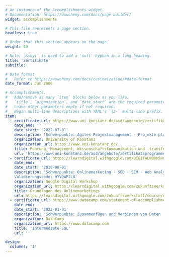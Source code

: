 ```yaml
---
# An instance of the Accomplishments widget.
# Documentation: https://wowchemy.com/docs/page-builder/
widget: accomplishments

# This file represents a page section.
headless: true

# Order that this section appears on the page.
weight: 40

# Note: `&shy;` is used to add a 'soft' hyphen in a long heading.
title: 'Zertifikate'
subtitle:

# Date format
#   Refer to https://wowchemy.com/docs/customization/#date-format
date_format: Jan 2006

# Accomplishments.
#   Add/remove as many `item` blocks below as you like.
#   `title`, `organization`, and `date_start` are the required parameters.
#   Leave other parameters empty if not required.
#   Begin multi-line descriptions with YAML's `|2-` multi-line prefix.
item:
  - certificate_url: https://www.uni-konstanz.de/asd/angebote/zertifikatsprogramme/zertifikat-fuehrung/
    date_end: ''
    date_start: '2022-07-01'
    description: 'Schwerpunkte: Agiles Projektmanagement · Projekte planen und koordinieren · Wissenschaftskommunikation · Öffentliches Sprechen · Führungsfähigkeiten'
    organization: University of Konstanz
    organization_url: https://www.uni-konstanz.de/
    title: Führung, Management, Wissenschaftskommunikation und -transfer
    url: 'https://www.uni-konstanz.de/asd/angebote/zertifikatsprogramme/zertifikat-fuehrung/'
  - certificate_url: https://learndigital.withgoogle.com/DIGITALWORKSHOP-EU/validate-certificate-code
    date_end: ''
    date_start: '2019-08-01'
    description: 'Schwerpunkte: Onlinemarketing · SEO · SEM · Web Analytics · Business Insights <br>
    Validierungscode: HYVQWP2L8'
    organization: Google Digital Workshop
    organization_url: https://learndigital.withgoogle.com/zukunftswerkstatt/
    title: Grundlagen des Onlinemarketings
    url: https://learndigital.withgoogle.com/zukunftswerkstatt/course/digital-marketing
  - certificate_url: https://www.datacamp.com/statement-of-accomplishment/course/37d92b778cd1fb330f977f6b61d18e090a2c57e1?share=true
    date_end:
    date_start: '2022-01-01'
    description: 'Schwerpunkte: Zusammenfügen und Verbinden von Daten · Datenbearbeitung · Window Funktionen '
    organization: DataCamp
    organization_url: https://www.datacamp.com
    title: 'Intermediate SQL'
    url: ''

design:
  columns: '1'
---
```

